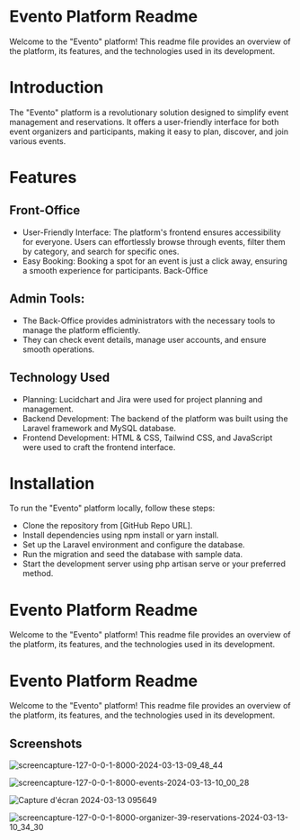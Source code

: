 
# Evento Platform Readme

Welcome to the "Evento" platform! This readme file provides an overview of the platform, its features, and the technologies used in its development.



# Introduction

The "Evento" platform is a revolutionary solution designed to simplify event management and reservations. It offers a user-friendly interface for both event organizers and participants, making it easy to plan, discover, and join various events.


# Features
## Front-Office
 * User-Friendly Interface: The platform's frontend ensures accessibility for everyone. Users can effortlessly browse through events, filter them by category, and search for specific ones.
* Easy Booking: Booking a spot for an event is just a click away, ensuring a smooth experience for participants.
Back-Office
## Admin Tools: 
* The Back-Office provides administrators with the necessary tools to manage the platform efficiently. 
* They can check event details, manage user accounts, and ensure smooth operations.
## Technology Used
* Planning: Lucidchart and Jira were used for project planning and management.
* Backend Development: The backend of the platform was built using the Laravel framework and MySQL database.
* Frontend Development: HTML & CSS, Tailwind CSS, and JavaScript were used to craft the frontend interface.

# Installation
To run the "Evento" platform locally, follow these steps:

* Clone the repository from [GitHub Repo URL].
* Install dependencies using npm install or yarn install.
* Set up the Laravel environment and configure the database.
* Run the migration and seed the database with sample data.
* Start the development server using php artisan serve or your preferred method.
# Evento Platform Readme

Welcome to the "Evento" platform! This readme file provides an overview of the platform, its features, and the technologies used in its development.



# Evento Platform Readme

Welcome to the "Evento" platform! This readme file provides an overview of the platform, its features, and the technologies used in its development.



## Screenshots
![screencapture-127-0-0-1-8000-2024-03-13-09_48_44](https://github.com/khalid-oukha/evento/assets/144746719/dfeeecc7-dbea-4340-a771-49fb8083c921)

![screencapture-127-0-0-1-8000-events-2024-03-13-10_00_28](https://github.com/khalid-oukha/evento/assets/144746719/34016e46-a761-4701-b83a-a99f04ea3940)

![Capture d'écran 2024-03-13 095649](https://github.com/khalid-oukha/evento/assets/144746719/f20b57f1-0d75-4ac6-8ff3-49bea21f55eb)


![screencapture-127-0-0-1-8000-organizer-39-reservations-2024-03-13-10_34_30](https://github.com/khalid-oukha/evento/assets/144746719/0f1e384c-ff61-43cf-8df6-b74217070ae4)


